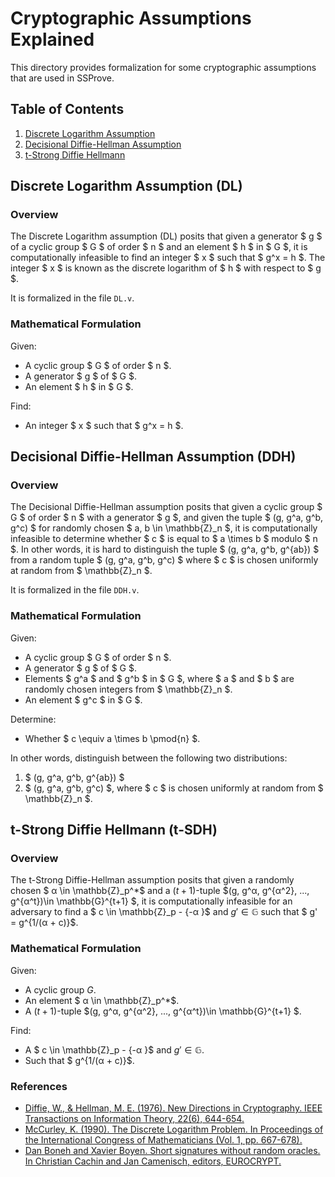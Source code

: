 # Cryptographic Assumptions Explained

This directory provides formalization for some cryptographic assumptions that are used in SSProve.

## Table of Contents
1. [Discrete Logarithm Assumption](#dl-assumption)
2. [Decisional Diffie-Hellman Assumption](#dh-assumption)
3. [t-Strong Diffie Hellmann](#t-SDH-assumption)

<a id="dl-assumption"></a>
## Discrete Logarithm Assumption (DL)

### Overview

The Discrete Logarithm assumption (DL) posits that given a generator $ g $ of a cyclic group $ G $ of order $ n $ and an element $ h $ in $ G $, it is computationally infeasible to find an integer $ x $ such that $ g^x = h $. The integer $ x $ is known as the discrete logarithm of $ h $ with respect to $ g $.

It is formalized in the file `DL.v`.

### Mathematical Formulation

Given:
- A cyclic group $ G $ of order $ n $.
- A generator $ g $ of $ G $.
- An element $ h $ in $ G $.

Find:
- An integer $ x $ such that $ g^x = h $.

<a id="dh-assumption"></a>
## Decisional Diffie-Hellman Assumption (DDH)

### Overview

The Decisional Diffie-Hellman assumption posits that given a cyclic group $ G $ of order $ n $ with a generator $ g $, and given the tuple $ (g, g^a, g^b, g^c) $ for randomly chosen $ a, b \in \mathbb{Z}_n $, it is computationally infeasible to determine whether $ c $ is equal to $ a \times b $ modulo $ n $. In other words, it is hard to distinguish the tuple $ (g, g^a, g^b, g^{ab}) $ from a random tuple $ (g, g^a, g^b, g^c) $ where $ c $ is chosen uniformly at random from $ \mathbb{Z}_n $.

It is formalized in the file `DDH.v`.

### Mathematical Formulation

Given:
- A cyclic group $ G $ of order $ n $.
- A generator $ g $ of $ G $.
- Elements $ g^a $ and $ g^b $ in $ G $, where $ a $ and $ b $ are randomly chosen integers from $ \mathbb{Z}_n $.
- An element $ g^c $ in $ G $.

Determine:
- Whether $ c \equiv a \times b \pmod{n} $.

In other words, distinguish between the following two distributions:
1. $ (g, g^a, g^b, g^{ab}) $
2. $ (g, g^a, g^b, g^c) $, where $ c $ is chosen uniformly at random from $ \mathbb{Z}_n $.

<a id="t-SDH-assumption"></a>
## t-Strong Diffie Hellmann (t-SDH)

### Overview

The t-Strong Diffie-Hellman assumption posits that given a randomly chosen $ α \in \mathbb{Z}_p^*$ 
and a $(t + 1)$-tuple $(g, g^α, g^{α^2}, ..., g^{α^t})\in \mathbb{G}^{t+1} $, it is computationally infeasible for an adversary to find a $ c \in \mathbb{Z}_p - \{-α \}$ and $g' \in \mathbb{G}$ such that $ g' = g^{1/(α + c)}$.

### Mathematical Formulation

Given:
-  A cyclic group $G$.
- An element $ α \in \mathbb{Z}_p^*$.
- A $(t + 1)$-tuple $(g, g^α, g^{α^2}, ..., g^{α^t})\in \mathbb{G}^{t+1} $.

Find:
- A $ c \in \mathbb{Z}_p - \{-α \}$ and $g' \in \mathbb{G}$.
- Such that $ g^{1/(α + c)}$.

### References

- [Diffie, W., & Hellman, M. E. (1976). New Directions in Cryptography. IEEE Transactions on Information Theory, 22(6), 644-654.](https://doi.org/10.1109/TIT.1976.1055638)
- [McCurley, K. (1990). The Discrete Logarithm Problem. In Proceedings of the International Congress of Mathematicians (Vol. 1, pp. 667-678).](https://doi.org/10.1007/BF01180563)
- [Dan Boneh and Xavier Boyen. Short signatures without random oracles. In Christian Cachin and Jan Camenisch, editors, EUROCRYPT.](https://crypto.stanford.edu/~xb/eurocrypt04a/bbsigs.pdf)
